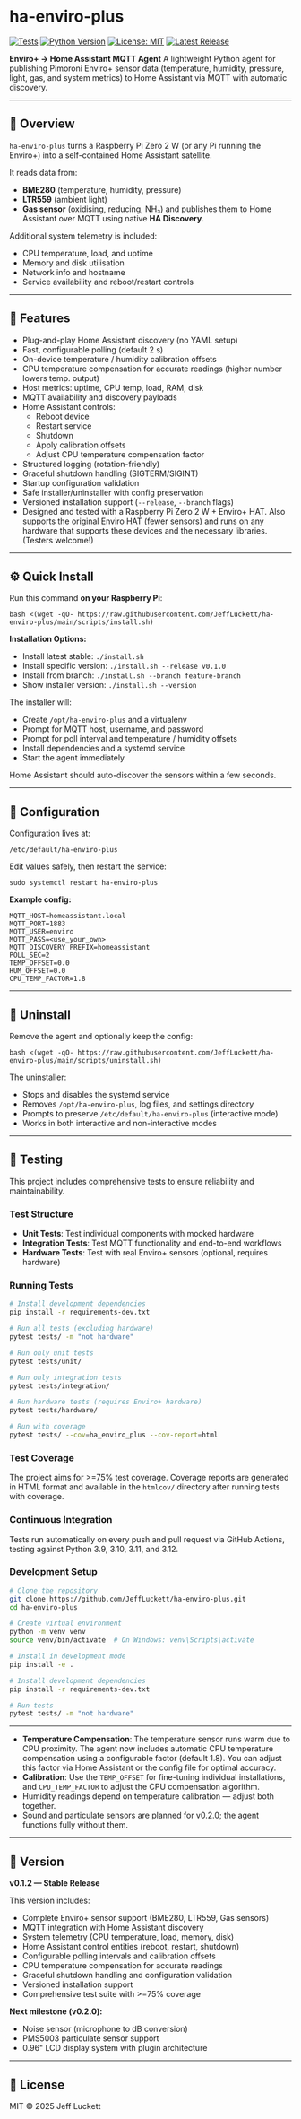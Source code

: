 # ha-enviro-plus

[![Tests](https://github.com/JeffLuckett/ha-enviro-plus/workflows/Tests/badge.svg)](https://github.com/JeffLuckett/ha-enviro-plus/actions)
[![Python Version](https://img.shields.io/badge/python-3.9%2B-blue.svg)](https://www.python.org/downloads/)
[![License: MIT](https://img.shields.io/badge/License-MIT-yellow.svg)](https://opensource.org/licenses/MIT)
[![Latest Release](https://img.shields.io/github/v/release/JeffLuckett/ha-enviro-plus)](https://github.com/JeffLuckett/ha-enviro-plus/releases/latest)

**Enviro+ → Home Assistant MQTT Agent**
A lightweight Python agent for publishing Pimoroni Enviro+ sensor data (temperature, humidity, pressure, light, gas, and system metrics) to Home Assistant via MQTT with automatic discovery.

---

## 🚀 Overview

`ha-enviro-plus` turns a Raspberry Pi Zero 2 W (or any Pi running the Enviro+) into a self-contained Home Assistant satellite.

It reads data from:
- **BME280** (temperature, humidity, pressure)
- **LTR559** (ambient light)
- **Gas sensor** (oxidising, reducing, NH₃)
and publishes them to Home Assistant over MQTT using native **HA Discovery**.

Additional system telemetry is included:
- CPU temperature, load, and uptime
- Memory and disk utilisation
- Network info and hostname
- Service availability and reboot/restart controls

---

## 🧩 Features

- Plug-and-play Home Assistant discovery (no YAML setup)
- Fast, configurable polling (default 2 s)
- On-device temperature / humidity calibration offsets
- CPU temperature compensation for accurate readings (higher number lowers temp. output)
- Host metrics: uptime, CPU temp, load, RAM, disk
- MQTT availability and discovery payloads
- Home Assistant controls:
    - Reboot device
    - Restart service
    - Shutdown
    - Apply calibration offsets
    - Adjust CPU temperature compensation factor
- Structured logging (rotation-friendly)
- Graceful shutdown handling (SIGTERM/SIGINT)
- Startup configuration validation
- Safe installer/uninstaller with config preservation
- Versioned installation support (`--release`, `--branch` flags)
- Designed and tested with a Raspberry Pi Zero 2 W + Enviro+ HAT. Also supports the original Enviro HAT (fewer sensors) and runs on any hardware that supports these devices and the necessary libraries. (Testers welcome!)

---

## ⚙️ Quick Install

Run this command **on your Raspberry Pi**:

    bash <(wget -qO- https://raw.githubusercontent.com/JeffLuckett/ha-enviro-plus/main/scripts/install.sh)

**Installation Options:**
- Install latest stable: `./install.sh`
- Install specific version: `./install.sh --release v0.1.0`
- Install from branch: `./install.sh --branch feature-branch`
- Show installer version: `./install.sh --version`

The installer will:
- Create `/opt/ha-enviro-plus` and a virtualenv
- Prompt for MQTT host, username, and password
- Prompt for poll interval and temperature / humidity offsets
- Install dependencies and a systemd service
- Start the agent immediately

Home Assistant should auto-discover the sensors within a few seconds.

---

## 🔧 Configuration

Configuration lives at:

    /etc/default/ha-enviro-plus

Edit values safely, then restart the service:

    sudo systemctl restart ha-enviro-plus

**Example config:**

    MQTT_HOST=homeassistant.local
    MQTT_PORT=1883
    MQTT_USER=enviro
    MQTT_PASS=<use_your_own>
    MQTT_DISCOVERY_PREFIX=homeassistant
    POLL_SEC=2
    TEMP_OFFSET=0.0
    HUM_OFFSET=0.0
    CPU_TEMP_FACTOR=1.8

---

## 🧰 Uninstall

Remove the agent and optionally keep the config:

    bash <(wget -qO- https://raw.githubusercontent.com/JeffLuckett/ha-enviro-plus/main/scripts/uninstall.sh)

The uninstaller:
- Stops and disables the systemd service
- Removes `/opt/ha-enviro-plus`, log files, and settings directory
- Prompts to preserve `/etc/default/ha-enviro-plus` (interactive mode)
- Works in both interactive and non-interactive modes

---

## 🧪 Testing

This project includes comprehensive tests to ensure reliability and maintainability.

### Test Structure

- **Unit Tests**: Test individual components with mocked hardware
- **Integration Tests**: Test MQTT functionality and end-to-end workflows
- **Hardware Tests**: Test with real Enviro+ sensors (optional, requires hardware)

### Running Tests

```bash
# Install development dependencies
pip install -r requirements-dev.txt

# Run all tests (excluding hardware)
pytest tests/ -m "not hardware"

# Run only unit tests
pytest tests/unit/

# Run only integration tests
pytest tests/integration/

# Run hardware tests (requires Enviro+ hardware)
pytest tests/hardware/

# Run with coverage
pytest tests/ --cov=ha_enviro_plus --cov-report=html
```

### Test Coverage

The project aims for >=75% test coverage. Coverage reports are generated in HTML format and available in the `htmlcov/` directory after running tests with coverage.

### Continuous Integration

Tests run automatically on every push and pull request via GitHub Actions, testing against Python 3.9, 3.10, 3.11, and 3.12.

### Development Setup

```bash
# Clone the repository
git clone https://github.com/JeffLuckett/ha-enviro-plus.git
cd ha-enviro-plus

# Create virtual environment
python -m venv venv
source venv/bin/activate  # On Windows: venv\Scripts\activate

# Install in development mode
pip install -e .

# Install development dependencies
pip install -r requirements-dev.txt

# Run tests
pytest tests/ -m "not hardware"
```

---

- **Temperature Compensation**: The temperature sensor runs warm due to CPU proximity. The agent now includes automatic CPU temperature compensation using a configurable factor (default 1.8). You can adjust this factor via Home Assistant or the config file for optimal accuracy.
- **Calibration**: Use the `TEMP_OFFSET` for fine-tuning individual installations, and `CPU_TEMP_FACTOR` to adjust the CPU compensation algorithm.
- Humidity readings depend on temperature calibration — adjust both together.
- Sound and particulate sensors are planned for v0.2.0; the agent functions fully without them.

---

## 🧪 Version

**v0.1.2 — Stable Release**

This version includes:
- Complete Enviro+ sensor support (BME280, LTR559, Gas sensors)
- MQTT integration with Home Assistant discovery
- System telemetry (CPU temperature, load, memory, disk)
- Home Assistant control entities (reboot, restart, shutdown)
- Configurable polling intervals and calibration offsets
- CPU temperature compensation for accurate readings
- Graceful shutdown handling and configuration validation
- Versioned installation support
- Comprehensive test suite with >=75% coverage

**Next milestone (v0.2.0):**
- Noise sensor (microphone to dB conversion)
- PMS5003 particulate sensor support
- 0.96" LCD display system with plugin architecture

---

## 📜 License

MIT © 2025 Jeff Luckett
